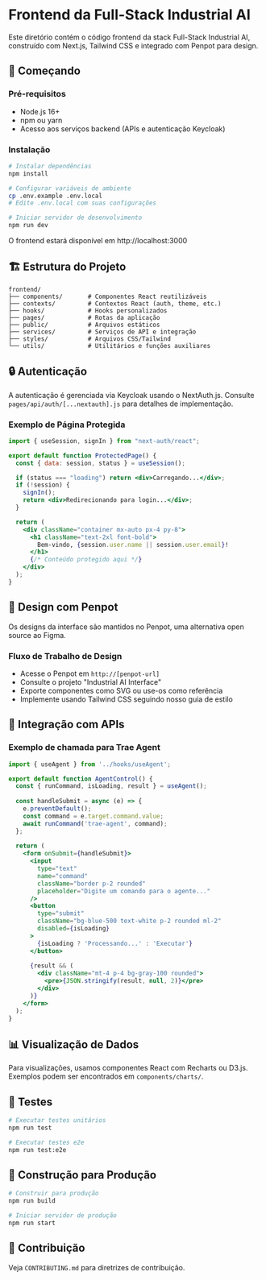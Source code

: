 # Frontend da Full-Stack Industrial AI

Este diretório contém o código frontend da stack Full-Stack Industrial AI, construído com Next.js, Tailwind CSS e integrado com Penpot para design.

## 🚀 Começando

### Pré-requisitos

- Node.js 16+
- npm ou yarn
- Acesso aos serviços backend (APIs e autenticação Keycloak)

### Instalação

```bash
# Instalar dependências
npm install

# Configurar variáveis de ambiente
cp .env.example .env.local
# Edite .env.local com suas configurações

# Iniciar servidor de desenvolvimento
npm run dev
```
O frontend estará disponível em http://localhost:3000

## 🏗️ Estrutura do Projeto
```
frontend/
├── components/       # Componentes React reutilizáveis
├── contexts/         # Contextos React (auth, theme, etc.)
├── hooks/            # Hooks personalizados
├── pages/            # Rotas da aplicação
├── public/           # Arquivos estáticos
├── services/         # Serviços de API e integração
├── styles/           # Arquivos CSS/Tailwind
└── utils/            # Utilitários e funções auxiliares
```
## 🔒 Autenticação
A autenticação é gerenciada via Keycloak usando o NextAuth.js. Consulte `pages/api/auth/[...nextauth].js` para detalhes de implementação.

### Exemplo de Página Protegida
```jsx
import { useSession, signIn } from "next-auth/react";

export default function ProtectedPage() {
  const { data: session, status } = useSession();

  if (status === "loading") return <div>Carregando...</div>;
  if (!session) {
    signIn();
    return <div>Redirecionando para login...</div>;
  }

  return (
    <div className="container mx-auto px-4 py-8">
      <h1 className="text-2xl font-bold">
        Bem-vindo, {session.user.name || session.user.email}!
      </h1>
      {/* Conteúdo protegido aqui */}
    </div>
  );
}
```
## 🎨 Design com Penpot
Os designs da interface são mantidos no Penpot, uma alternativa open source ao Figma.

### Fluxo de Trabalho de Design

- Acesse o Penpot em `http://[penpot-url]`
- Consulte o projeto "Industrial AI Interface"
- Exporte componentes como SVG ou use-os como referência
- Implemente usando Tailwind CSS seguindo nosso guia de estilo

## 🔄 Integração com APIs
### Exemplo de chamada para Trae Agent
```jsx
import { useAgent } from '../hooks/useAgent';

export default function AgentControl() {
  const { runCommand, isLoading, result } = useAgent();
  
  const handleSubmit = async (e) => {
    e.preventDefault();
    const command = e.target.command.value;
    await runCommand('trae-agent', command);
  };
  
  return (
    <form onSubmit={handleSubmit}>
      <input 
        type="text" 
        name="command"
        className="border p-2 rounded"
        placeholder="Digite um comando para o agente..." 
      />
      <button 
        type="submit"
        className="bg-blue-500 text-white p-2 rounded ml-2"
        disabled={isLoading}
      >
        {isLoading ? 'Processando...' : 'Executar'}
      </button>
      
      {result && (
        <div className="mt-4 p-4 bg-gray-100 rounded">
          <pre>{JSON.stringify(result, null, 2)}</pre>
        </div>
      )}
    </form>
  );
}
```
## 📊 Visualização de Dados
Para visualizações, usamos componentes React com Recharts ou D3.js. Exemplos podem ser encontrados em `components/charts/`.

## 🧪 Testes
```bash
# Executar testes unitários
npm run test

# Executar testes e2e
npm run test:e2e
```
## 🔨 Construção para Produção
```bash
# Construir para produção
npm run build

# Iniciar servidor de produção
npm run start
```
## 🤝 Contribuição
Veja `CONTRIBUTING.md` para diretrizes de contribuição.
